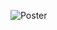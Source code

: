 ![Poster](https://github.com/pei9223/2024DL-project-detr/assets/71477465/d78cecd7-8327-427e-bc22-0ada246e80c1)
